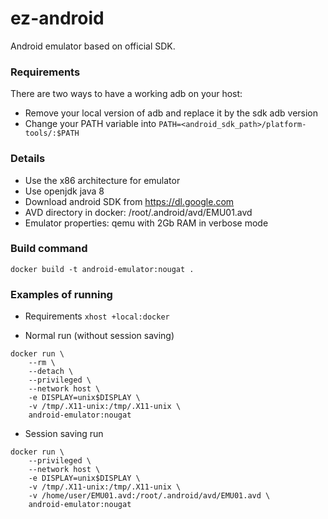 # ez-android
Android emulator based on official SDK.

### Requirements

There are two ways to have a working adb on your host:
* Remove your local version of adb and replace it by the sdk adb version
* Change your PATH variable into `PATH=<android_sdk_path>/platform-tools/:$PATH`

### Details

* Use the x86 architecture for emulator
* Use openjdk java 8
* Download android SDK from https://dl.google.com
* AVD directory in docker: /root/.android/avd/EMU01.avd
* Emulator properties: qemu with 2Gb RAM in verbose mode

### Build command
`docker build -t android-emulator:nougat .`

### Examples of running

* Requirements
`xhost +local:docker`

* Normal run (without session saving)
```
docker run \
    --rm \
    --detach \
    --privileged \
    --network host \
    -e DISPLAY=unix$DISPLAY \
    -v /tmp/.X11-unix:/tmp/.X11-unix \
    android-emulator:nougat
```

* Session saving run
```
docker run \
    --privileged \
    --network host \
    -e DISPLAY=unix$DISPLAY \
    -v /tmp/.X11-unix:/tmp/.X11-unix \
    -v /home/user/EMU01.avd:/root/.android/avd/EMU01.avd \
    android-emulator:nougat
```
